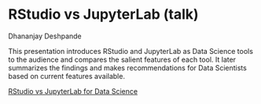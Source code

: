 
# RStudio vs JupyterLab (talk)

Dhananjay Deshpande

This presentation introduces RStudio and JupyterLab as Data Science tools to the audience and compares the salient features of each tool. It later summarizes the findings and makes recommendations for Data Scientists based on current features available.

[RStudio vs JupyterLab for Data Science](https://dcd2139.github.io/edav_contribution/#/)
